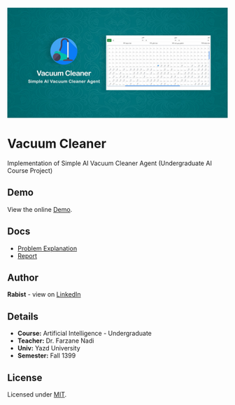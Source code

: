 ![catalog](docs/catalog.jpg)

# Vacuum Cleaner

Implementation of Simple AI Vacuum Cleaner Agent (Undergraduate AI Course Project)

## Demo
View the online [Demo](https://geraked.ir/portfolio/ai-vacuumcleaner/).

## Docs
- [Problem Explanation](docs/problem.pdf)
- [Report](docs/report.pdf)

## Author
**Rabist** - view on [LinkedIn](https://www.linkedin.com/in/rabist)

## Details
- **Course:** Artificial Intelligence - Undergraduate
- **Teacher:** Dr. Farzane Nadi
- **Univ:** Yazd University
- **Semester:** Fall 1399

## License
Licensed under [MIT](LICENSE).
